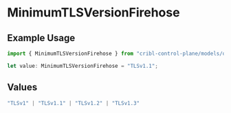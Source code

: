 # MinimumTLSVersionFirehose

## Example Usage

```typescript
import { MinimumTLSVersionFirehose } from "cribl-control-plane/models/operations";

let value: MinimumTLSVersionFirehose = "TLSv1.1";
```

## Values

```typescript
"TLSv1" | "TLSv1.1" | "TLSv1.2" | "TLSv1.3"
```